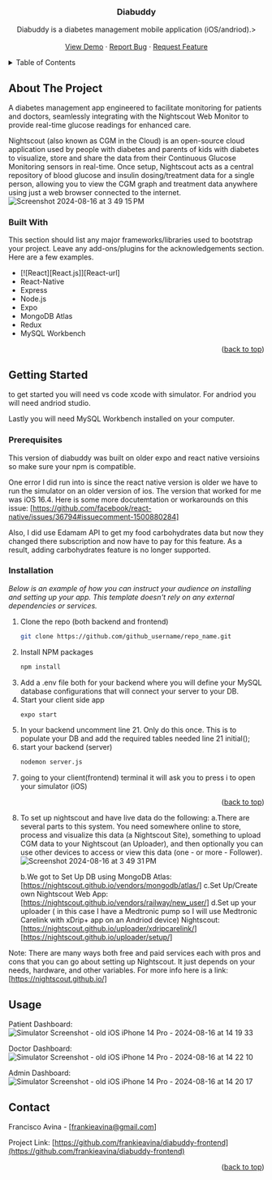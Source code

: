 <br />
<div align="center">

  <h3 align="center">Diabuddy</h3>

  <p align="center">
    Diabuddy is a diabetes management mobile application (iOS/andriod).>
    <br />
    <br />
    <a href="https://github.com/frankieavina/diabuddy-frontend">View Demo</a>
    ·
    <a href="https://github.com/frankieavina/diabuddy-frontend/issues/new?labels=bug&template=bug-report---.md">Report Bug</a>
    ·
    <a href="https://github.com/frankieavina/diabuddy-frontend/issues/new?labels=enhancement&template=feature-request---.md">Request Feature</a>
  </p>
</div>

<!-- TABLE OF CONTENTS -->
<details>
  <summary>Table of Contents</summary>
  <ol>
    <li>
      <a href="#about-the-project">About The Project</a>
      <ul>
        <li><a href="#built-with">Built With</a></li>
      </ul>
    </li>
    <li>
      <a href="#getting-started">Getting Started</a>
      <ul>
        <li><a href="#prerequisites">Prerequisites</a></li>
        <li><a href="#installation">Installation</a></li>
      </ul>
    </li>
    <li><a href="#usage">Usage</a></li>
    <li><a href="#roadmap">Roadmap</a></li>
    <li><a href="#contributing">Contributing</a></li>
    <li><a href="#contact">Contact</a></li>
    <li><a href="#acknowledgments">Acknowledgments</a></li>
  </ol>
</details>



<!-- ABOUT THE PROJECT -->
## About The Project

A diabetes management app engineered to facilitate monitoring for patients and doctors, seamlessly integrating with the Nightscout Web Monitor to provide real-time glucose readings for enhanced care. 

Nightscout (also known as CGM in the Cloud) is an open-source cloud application used by people with diabetes and parents of kids with diabetes to visualize, store and share the data from their Continuous Glucose Monitoring sensors in real-time. Once setup, Nightscout acts as a central repository of blood glucose and insulin dosing/treatment data for a single person, allowing you to view the CGM graph and treatment data anywhere using just a web browser connected to the internet.
![Screenshot 2024-08-16 at 3 49 15 PM](https://github.com/user-attachments/assets/661689c3-bbc7-47d5-8b17-4a7ea5084c4b)



### Built With

This section should list any major frameworks/libraries used to bootstrap your project. Leave any add-ons/plugins for the acknowledgements section. Here are a few examples.

* [![React][React.js]][React-url]
* React-Native
* Express
* Node.js
* Expo
* MongoDB Atlas
* Redux
* MySQL Workbench

<p align="right">(<a href="#readme-top">back to top</a>)</p>



<!-- GETTING STARTED -->
## Getting Started

to get started you will need vs code xcode with simulator. For andriod you will need andriod studio. 

Lastly you will need MySQL Workbench installed on your computer. 

### Prerequisites

This version of diabuddy was built on older expo and react native versioins so make sure your npm is compatible. 

One error I did run into is since the react native version is older we have to run the simulator on an older version of ios. The version that worked for me was iOS 16.4.
Here is some more docutemtation or workarounds on this issue: [https://github.com/facebook/react-native/issues/36794#issuecomment-1500880284]

Also, I did use Edamam API to get my food carbohydrates data but now they changed there subscription and now have to pay for this feature. As a result, adding carbohydrates feature
is no longer supported. 

### Installation

_Below is an example of how you can instruct your audience on installing and setting up your app. This template doesn't rely on any external dependencies or services._

1. Clone the repo (both backend and frontend)
   ```sh
   git clone https://github.com/github_username/repo_name.git
   ```
2. Install NPM packages
   ```sh
   npm install
   ```
3. Add a .env file both for your backend where you will define your MySQL database configurations that will connect your server to your DB. 
4. Start your client side app 
    ```sh
    expo start
   ```
5. In your backend uncomment line 21. Only do this once. This is to populate your DB and add the required tables needed 
   line 21  initial();  
6. start your backend (server) 
   ```sh
   nodemon server.js
   ```
7. going to your client(frontend) terminal it will ask you to press i to open your simulator (iOS) 

<p align="right">(<a href="#readme-top">back to top</a>)</p>

8. To set up nightscout and have live data do the following:
   a.There are several parts to this system. You need somewhere online to store, process and visualize this data (a Nightscout Site), something to upload CGM data to your             Nightscout (an Uploader), and then optionally you can use other devices to access or view this data (one - or more - Follower).
   ![Screenshot 2024-08-16 at 3 49 31 PM](https://github.com/user-attachments/assets/de3ce4c9-649f-4ad9-9001-9db6e7292c52)

   b.We got to Set Up DB using MongoDB Atlas: [https://nightscout.github.io/vendors/mongodb/atlas/]
   c.Set Up/Create own Nightscout Web App: [https://nightscout.github.io/vendors/railway/new_user/]
   d.Set up your uploader ( in this case I have a Medtronic pump so I will use Medtronic Carelink with xDrip+ app on an Andriod device) Nightscout: [https://nightscout.github.io/uploader/xdripcarelink/]  [https://nightscout.github.io/uploader/setup/]


Note: There are many ways both free and paid services each with pros and cons that you can go about setting up Nightscout. It just depends on your needs, hardware, and other variables. For more info here is a link: [https://nightscout.github.io/]


<!-- USAGE EXAMPLES -->
## Usage

Patient Dashboard:
![Simulator Screenshot - old iOS iPhone 14 Pro - 2024-08-16 at 14 19 33](https://github.com/user-attachments/assets/eb916fb2-0840-485b-8639-d97488448362)

Doctor Dashboard:
![Simulator Screenshot - old iOS iPhone 14 Pro - 2024-08-16 at 14 22 10](https://github.com/user-attachments/assets/0f7e2965-244f-4040-80fa-174aa3893c1e)

Admin Dashboard:
![Simulator Screenshot - old iOS iPhone 14 Pro - 2024-08-16 at 14 20 17](https://github.com/user-attachments/assets/317accb0-b57c-4c92-af45-22d94d6e7115)

<!-- CONTACT -->
## Contact

Francisco Avina - [frankieavina@gmail.com]

Project Link: [https://github.com/frankieavina/diabuddy-frontend](https://github.com/frankieavina/diabuddy-frontend)

<p align="right">(<a href="#readme-top">back to top</a>)</p>

